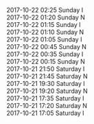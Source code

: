 2017-10-22 02:25 Sunday  I  
2017-10-22 01:20 Sunday  N  
2017-10-22 01:15 Sunday  I  
2017-10-22 01:10 Sunday  N  
2017-10-22 01:05 Sunday  I  
2017-10-22 00:45 Sunday  N  
2017-10-22 00:35 Sunday  I  
2017-10-22 00:15 Sunday  N  
2017-10-21 21:50 Saturday  I  
2017-10-21 21:45 Saturday  N  
2017-10-21 19:30 Saturday  I  
2017-10-21 19:20 Saturday  N  
2017-10-21 17:35 Saturday  I  
2017-10-21 17:20 Saturday  N  
2017-10-21 17:05 Saturday  I  
